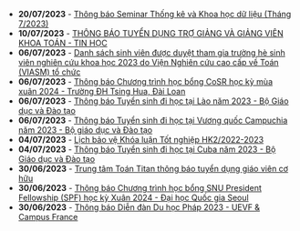  - **20/07/2023** - [Thông báo Seminar Thống kê và Khoa học dữ liệu (Tháng 7/2023)](https://math.hcmus.edu.vn//tin-tức/tin-nghiên-cứu/778-seminar_probastat_0723)
 - **10/07/2023** - [THÔNG BÁO TUYỂN DỤNG TRỢ GIẢNG VÀ GIẢNG VIÊN KHOA TOÁN - TIN HỌC](https://math.hcmus.edu.vn//tin-tức/tin-học-bổng-việc-làm/777-thông-báo-tuyển-dụng-trợ-giảng-và-giảng-viên-khoa-toán-tin-học)
 - **06/07/2023** - [Danh sách sinh viên được duyệt tham gia trường hè sinh viên nghiên cứu khoa học 2023 do Viện Nghiên cứu cao cấp về Toán (VIASM) tổ chức](https://math.hcmus.edu.vn//tin-tức/tin-nghiên-cứu/776-danh-sách-sinh-viên-được-duyệt-tham-gia-trường-hè-sinh-viên-nghiên-cứu-khoa-học-2023-do-viện-nghiên-cứu-cao-cấp-về-toán-viasm-tổ-chức)
 - **06/07/2023** - [Thông báo Chương trình học bổng CoSR học kỳ mùa xuân 2024 - Trường ĐH Tsing Hua, Đài Loan](https://math.hcmus.edu.vn//tin-tức/tin-học-bổng-việc-làm/775-thông-báo-chương-trình-học-bổng-cosr-học-kỳ-mùa-xuân-2024-trường-đh-tsing-hua,-đài-loan)
 - **06/07/2023** - [Thông báo Tuyển sinh đi học tại Lào năm 2023 - Bộ Giáo dục và Đào tạo](https://math.hcmus.edu.vn//tin-tức/tin-học-bổng-việc-làm/774-thông-báo-tuyển-sinh-đi-học-tại-lào-năm-2023-bộ-giáo-dục-và-đào-tạo)
 - **06/07/2023** - [Thông báo Tuyển sinh đi học tại Vương quốc Campuchia năm 2023 - Bộ giáo dục và Đào tạo](https://math.hcmus.edu.vn//tin-tức/tin-học-bổng-việc-làm/773-thông-báo-tuyển-sinh-đi-học-tại-vương-quốc-campuchia-năm-2023-bộ-giáo-dục-và-đào-tạo)
 - **04/07/2023** - [Lịch bảo vệ Khóa luận Tốt nghiệp HK2/2022-2023](https://math.hcmus.edu.vn//tin-tức/tin-giáo-vụ/772-lịch-bảo-vệ-khóa-luận-tốt-nghiệp-hk2-2022-2023)
 - **04/07/2023** - [Thông báo Tuyển sinh đi học tại Cuba năm 2023 - Bộ Giáo dục và Đào tạo](https://math.hcmus.edu.vn//tin-tức/tin-học-bổng-việc-làm/771-thông-báo-tuyển-sinh-đi-học-tại-cuba-năm-2023-bộ-giáo-dục-và-đào-tạo)
 - **30/06/2023** - [Trung tâm Toán Titan thông báo tuyển dụng giáo viên cơ hữu](https://math.hcmus.edu.vn//tin-tức/tin-học-bổng-việc-làm/770-trung-tâm-toán-titan-thông-báo-tuyển-dụng-giáo-viên-cơ-hữu)
 - **30/06/2023** - [Thông báo Chương trình học bổng SNU President Fellowship (SPF) học kỳ Xuân 2024 - Đại học Quốc gia Seoul](https://math.hcmus.edu.vn//tin-tức/tin-học-bổng-việc-làm/769-thông-báo-chương-trình-học-bổng-snu-president-fellowship-spf-học-kỳ-xuân-2024-đại-học-quốc-gia-seoul)
 - **30/06/2023** - [Thông báo Diễn đàn Du học Pháp 2023 - UEVF & Campus France](https://math.hcmus.edu.vn//tin-tức/tin-học-bổng-việc-làm/768-thông-báo-diễn-đàn-du-học-pháp-2023-uevf-campus-france)
